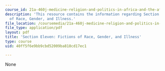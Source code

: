 ```yaml
---
course_id: 21a-460j-medicine-religion-and-politics-in-africa-and-the-african-diaspora-spring-2005
description: 'This resource contains the information regarding Section Eleven: Fictions
  of Race, Gender, and Illness.'
file_location: /coursemedia/21a-460j-medicine-religion-and-politics-in-africa-and-the-african-diaspora-spring-2005/40ff5f6e9bb9cbd52009ba818cd17ec1_MIT21A_460JS05_5_10_5_460j.pdf
file_type: application/pdf
layout: pdf
title: 'Section Eleven: Fictions of Race, Gender, and Illness'
type: course
uid: 40ff5f6e9bb9cbd52009ba818cd17ec1

---
```

None